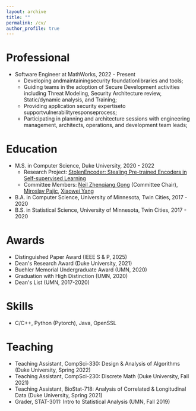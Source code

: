 ```yaml
---
layout: archive
title: ""
permalink: /cv/
author_profile: true
---
```


Professional
======
* Software Engineer at MathWorks, 2022 - Present
  * Developing andmaintainingsecurity foundationlibraries and tools;
  * Guiding teams in the adoption of Secure Development activities including Threat Modeling, Security Architecture review, Static/dynamic analysis, and Training;
  * Providing application security expertiseto supportvulnerabilityresponseprocess;
  * Participating in planning and architecture sessions with engineering management, architects, operations, and development team leads;

Education
======
* M.S. in Computer Science, Duke University, 2020 - 2022
  * Research Project: [StolenEncoder: Stealing Pre-trained Encoders in Self-supervised Learning](https://arxiv.org/pdf/2201.05889.pdf)
  * Committee Members: [Neil Zhenqiang Gong](https://people.duke.edu/~zg70/) (Committee Chair), [Miroslav Pajic](https://cpsl.pratt.duke.edu/people/miroslav-pajic-phd), [Xiaowei Yang](https://users.cs.duke.edu/~xwy/)
* B.A. in Computer Science, University of Minnesota, Twin Cities, 2017 - 2020
* B.S. in Statistical Science, University of Minnesota, Twin Cities, 2017 - 2020

Awards
======
* Distinguished Paper Award (IEEE S \& P, 2025)
* Dean's Research Award (Duke University, 2021)
* Buehler Memorial Undergraduate Award (UMN, 2020)
* Graduation with High Distinction (UMN, 2020)
* Dean's List (UMN, 2017-2020)
  
Skills
======
* C/C++, Python (Pytorch), Java, OpenSSL
  
Teaching
======
* Teaching Assistant, CompSci-330: Design & Analysis of Algorithms (Duke University, Spring 2022)
* Teaching Assistant, CompSci-230: Discrete Math (Duke University, Fall 2021)
* Teaching Assistant, BioStat-718: Analysis of Correlated & Longitudinal Data (Duke University, Spring 2021)
* Grader, STAT-3011: Intro to Statistical Analysis (UMN, Fall 2019)
